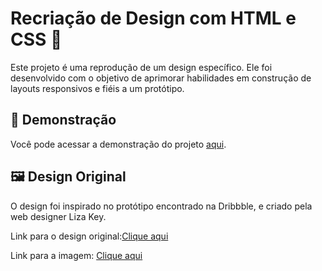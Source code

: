 
# Recriação de Design com HTML e CSS 🎨

Este projeto é uma reprodução de um design específico. Ele foi desenvolvido com o objetivo de aprimorar habilidades em construção de layouts responsivos e fiéis a um protótipo.

## 🚀 Demonstração

Você pode acessar a demonstração do projeto [aqui]().

## 🖼️ Design Original

O design foi inspirado no protótipo encontrado na Dribbble, e criado pela web designer Liza Key.  

Link para o design original:[Clique aqui](https://dribbble.com/Klepikovskaya_liza)

Link para a imagem: [Clique aqui](https://www.behance.net/williampark4)
